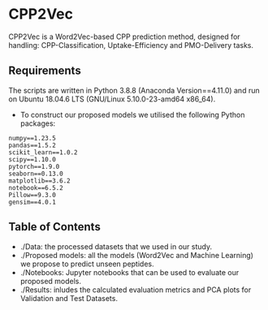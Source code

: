 # CPP2Vec
CPP2Vec is a Word2Vec-based CPP prediction method, designed for handling: CPP-Classification, Uptake-Efficiency and PMO-Delivery tasks.

## Requirements
The scripts are written in Python 3.8.8 (Anaconda Version==4.11.0) and run on Ubuntu 18.04.6 LTS (GNU/Linux 5.10.0-23-amd64 x86_64).

- To construct our proposed models we utilised the following Python packages:
```
numpy==1.23.5
pandas==1.5.2
scikit_learn==1.0.2
scipy==1.10.0
pytorch==1.9.0
seaborn==0.13.0
matplotlib==3.6.2
notebook==6.5.2
Pillow==9.3.0
gensim==4.0.1

```
## Table of Contents
- ./Data: the processed datasets that we used in our study.
- ./Proposed models: all the models (Word2Vec and Machine Learning) we propose to predict unseen peptides.
- ./Notebooks: Jupyter notebooks that can be used to evaluate our proposed models.
- ./Results: inludes the calculated evaluation metrics and PCA plots for Validation and Test Datasets.
